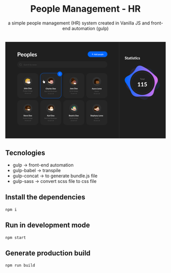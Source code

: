 <div align="center">
  <h1>
    People Management - HR
  </h1>
  <span>
    a simple people management (HR) system created in Vanilla JS and front-end automation (gulp)
  </span>
  <br />
  <br />
  <br />
  <img src="./screenshot.png" />
</div>

## Tecnologies

- gulp -> front-end automation
- gulp-babel -> transpile
- gulp-concat -> to generate bundle.js file
- gulp-sass -> convert scss file to css file

## Install the dependencies

```
npm i
```

## Run in development mode

```
npm start
```

## Generate production build

```
npm run build
```
